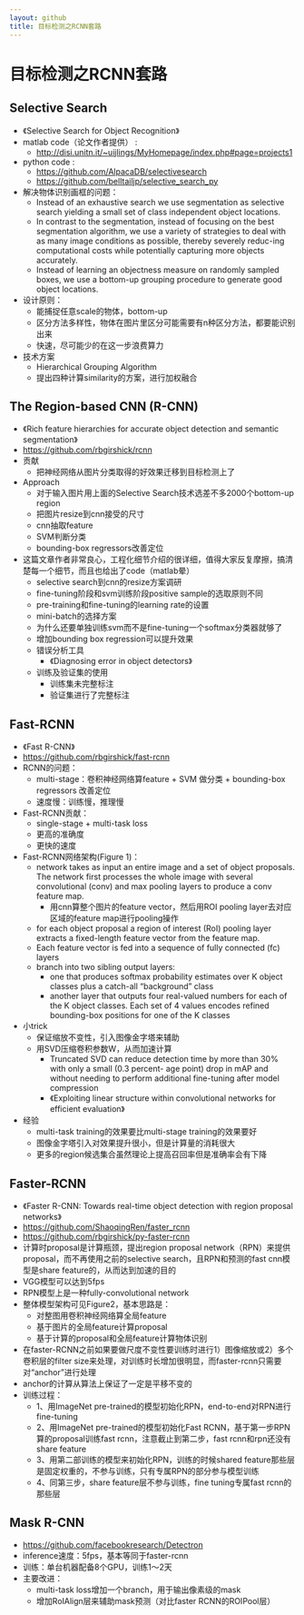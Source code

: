 ```yaml
---
layout: github
title: 目标检测之RCNN套路
---
```


# 目标检测之RCNN套路

## Selective Search
+ 《Selective Search for Object Recognition》
+ matlab code（论文作者提供） : 
    + http://disi.unitn.it/~uijlings/MyHomepage/index.php#page=projects1
+ python code :
    + https://github.com/AlpacaDB/selectivesearch  
    + https://github.com/belltailjp/selective_search_py
+ 解决物体识别画框的问题：
    + Instead of an exhaustive search we use segmentation as selective search yielding a small set of class independent object locations. 
    + In contrast to the segmentation, instead of focusing on the best segmentation algorithm, we use a variety of strategies to deal with as many image conditions as possible, thereby severely reduc-ing computational costs while potentially capturing more objects accurately. 
    + Instead of learning an objectness measure on randomly sampled boxes, we use a bottom-up grouping procedure to generate good object locations.
+ 设计原则：
    + 能捕捉任意scale的物体，bottom-up
    + 区分方法多样性，物体在图片里区分可能需要有n种区分方法，都要能识别出来
    + 快速，尽可能少的在这一步浪费算力
+ 技术方案
    + Hierarchical Grouping Algorithm
    + 提出四种计算similarity的方案，进行加权融合
## The Region-based CNN (R-CNN)
+ 《Rich feature hierarchies for accurate object detection and semantic segmentation》
+ https://github.com/rbgirshick/rcnn
+ 贡献
    + 把神经网络从图片分类取得的好效果迁移到目标检测上了
+ Approach
    + 对于输入图片用上面的Selective Search技术选差不多2000个bottom-up region
    + 把图片resize到cnn接受的尺寸
    + cnn抽取feature
    + SVM判断分类
    + bounding-box regressors改善定位
+ 这篇文章作者非常良心，工程化细节介绍的很详细，值得大家反复摩擦，搞清楚每一个细节，而且也给出了code（matlab晕）
    + selective search到cnn的resize方案调研
    + fine-tuning阶段和svm训练阶段positive sample的选取原则不同
    + pre-training和fine-tuning的learning rate的设置
    + mini-batch的选择方案
    + 为什么还要单独训练svm而不是fine-tuning一个softmax分类器就够了
    + 增加bounding box regression可以提升效果
    + 错误分析工具
        + 《Diagnosing error in object detectors》
    + 训练及验证集的使用
        + 训练集未完整标注
        + 验证集进行了完整标注


## Fast-RCNN
+ 《Fast R-CNN》
+ https://github.com/rbgirshick/fast-rcnn  
+ RCNN的问题：
    + multi-stage：卷积神经网络算feature + SVM 做分类 + bounding-box regressors 改善定位
    + 速度慢：训练慢，推理慢
+ Fast-RCNN贡献：
    + single-stage + multi-task loss
    + 更高的准确度
    + 更快的速度
+ Fast-RCNN网络架构(Figure 1)：
    + network takes as input an entire image and a set of object proposals. The network first processes the whole image with several convolutional (conv) and max pooling layers to produce a conv feature map. 
        + 用cnn算整个图片的feature vector，然后用ROI pooling layer去对应区域的feature map进行pooling操作
    + for each object proposal a region of interest (RoI) pooling layer extracts a fixed-length feature vector from the feature map. 
    + Each feature vector is fed into a sequence of fully connected (fc) layers 
    + branch into two sibling output layers: 
        + one that produces softmax probability estimates over K object classes plus a catch-all “background” class 
        + another layer that outputs four real-valued numbers for each of the K object classes. Each set of 4 values encodes refined bounding-box positions for one of the K classes
+ 小trick
    + 保证缩放不变性，引入图像金字塔来辅助
    + 用SVD压缩卷积参数W，从而加速计算
        + Truncated SVD can reduce detection time by more than 30% with only a small (0.3 percent- age point) drop in mAP and without needing to perform additional fine-tuning after model compression
        + 《Exploiting linear structure within convolutional networks for efficient evaluation》
+ 经验
    + multi-task training的效果要比multi-stage training的效果要好
    + 图像金字塔引入对效果提升很小，但是计算量的消耗很大
    + 更多的region候选集合虽然理论上提高召回率但是准确率会有下降


## Faster-RCNN
+ 《Faster R-CNN: Towards real-time object detection with region proposal networks》
+ https://github.com/ShaoqingRen/faster_rcnn
+ https://github.com/rbgirshick/py-faster-rcnn
+ 计算时proposal是计算瓶颈，提出region proposal network（RPN）来提供proposal，而不再使用之前的selective search，且RPN和预测的fast cnn模型是share feature的，从而达到加速的目的
+ VGG模型可以达到5fps
+ RPN模型上是一种fully-convolutional network
+ 整体模型架构可见Figure2，基本思路是：
    + 对整图用卷积神经网络算全局feature
    + 基于图片的全局feature计算proposal
    + 基于计算的proposal和全局feature计算物体识别
+ 在faster-RCNN之前如果要做尺度不变性要训练时进行1）图像缩放或2）多个卷积层的filter size来处理，对训练时长增加很明显，而faster-rcnn只需要对“anchor”进行处理
+ anchor的计算从算法上保证了一定是平移不变的
+ 训练过程：
    + 1、用ImageNet pre-trained的模型初始化RPN，end-to-end对RPN进行fine-tuning
    + 2、用ImageNet pre-trained的模型初始化Fast RCNN，基于第一步RPN算的proposal训练fast rcnn，注意截止到第二步，fast rcnn和rpn还没有share feature
    + 3、用第二部训练的模型来初始化RPN，训练的时候shared feature那些层是固定权重的，不参与训练，只有专属RPN的部分参与模型训练
    + 4、同第三步，share feature层不参与训练，fine tuning专属fast rcnn的那些层


## Mask R-CNN
+ https://github.com/facebookresearch/Detectron
+ inference速度：5fps，基本等同于faster-rcnn
+ 训练：单台机器配备8个GPU，训练1～2天
+ 主要改进：
    + multi-task loss增加一个branch，用于输出像素级的mask
    + 增加RoIAlign层来辅助mask预测（对比faster RCNN的ROIPool层）

